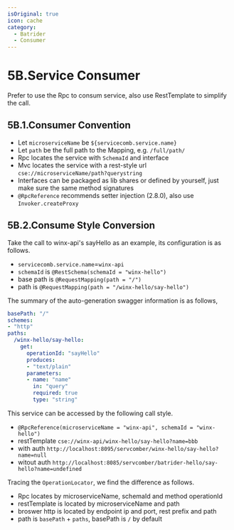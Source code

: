 ```yaml
---
isOriginal: true
icon: cache
category:
  - Batrider
  - Consumer
---
```


# 5B.Service Consumer

Prefer to use the Rpc to consum service, also use RestTemplate to simplify the call.

## 5B.1.Consumer Convention

* Let `microserviceName` be `${servicecomb.service.name}`
* Let `path` be the full path to the Mapping, e.g. `/full/path/`
* Rpc locates the service with `SchemaId` and interface
* Mvc locates the service with a rest-style url `cse://microserviceName/path?querystring`
* Interfaces can be packaged as lib shares or defined by yourself, just make sure the same method signatures
* `@RpcReference` recommends setter injection (2.8.0), also use `Invoker.createProxy`

## 5B.2.Consume Style Conversion

Take the call to winx-api's sayHello as an example, its configuration is as follows.

* `servicecomb.service.name`=`winx-api`
* `schemaId` is `@RestSchema(schemaId = "winx-hello")`
* base path is `@RequestMapping(path = "/")`
* path is `@RequestMapping(path = "/winx-hello/say-hello")`

The summary of the auto-generation swagger information is as follows,

```yml
basePath: "/"
schemes:
- "http"
paths:
  /winx-hello/say-hello:
    get:
      operationId: "sayHello"
      produces:
      - "text/plain"
      parameters:
      - name: "name"
        in: "query"
        required: true
        type: "string"
```

This service can be accessed by the following call style.

* `@RpcReference(microserviceName = "winx-api", schemaId = "winx-hello")`
* restTemplate `cse://winx-api/winx-hello/say-hello?name=bbb`
* with auth `http://localhost:8095/servcomber/winx-hello/say-hello?name=null`
* witout auth `http://localhost:8085/servcomber/batrider-hello/say-hello?name=undefined`

Tracing the `OperationLocator`, we find the difference as follows.

* Rpc locates by microserviceName, schemaId and method operationId
* restTemplate is located by microserviceName and path
* broswer http is located by endpoint ip and port, rest prefix and path
* path is `basePath` + `paths`, basePath is `/` by default
